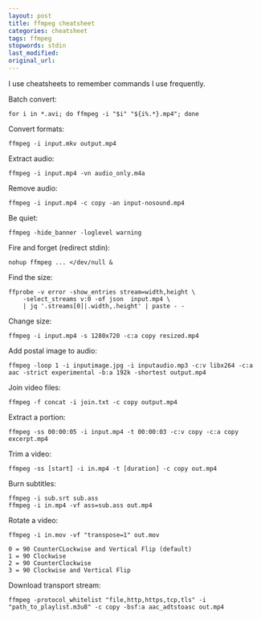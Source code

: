 ```yaml
---
layout: post
title: ffmpeg cheatsheet
categories: cheatsheet
tags: ffmpeg
stopwords: stdin
last_modified:
original_url:
---
```


I use cheatsheets to remember commands I use frequently.

<!--more-->

Batch convert:

    for i in *.avi; do ffmpeg -i "$i" "${i%.*}.mp4"; done

Convert formats:

    ffmpeg -i input.mkv output.mp4

Extract audio:

    ffmpeg -i input.mp4 -vn audio_only.m4a

Remove audio:

    ffmpeg -i input.mp4 -c copy -an input-nosound.mp4

Be quiet:

    ffmpeg -hide_banner -loglevel warning

Fire and forget (redirect stdin):

    nohup ffmpeg ... </dev/null &

Find the size:

    ffprobe -v error -show_entries stream=width,height \
        -select_streams v:0 -of json  input.mp4 \
        | jq '.streams[0]|.width,.height' | paste - -

Change size:

    ffmpeg -i input.mp4 -s 1280x720 -c:a copy resized.mp4

Add postal image to audio:

    ffmpeg -loop 1 -i inputimage.jpg -i inputaudio.mp3 -c:v libx264 -c:a aac -strict experimental -b:a 192k -shortest output.mp4

Join video files:

    ffmpeg -f concat -i join.txt -c copy output.mp4

Extract a portion:

    ffmpeg -ss 00:00:05 -i input.mp4 -t 00:00:03 -c:v copy -c:a copy excerpt.mp4

Trim a video:

    ffmpeg -ss [start] -i in.mp4 -t [duration] -c copy out.mp4

Burn subtitles:

    ffmpeg -i sub.srt sub.ass
    ffmpeg -i in.mp4 -vf ass=sub.ass out.mp4

Rotate a video:

    ffmpeg -i in.mov -vf "transpose=1" out.mov

    0 = 90 CounterCLockwise and Vertical Flip (default)
    1 = 90 Clockwise
    2 = 90 CounterClockwise
    3 = 90 Clockwise and Vertical Flip

Download transport stream:

    ffmpeg -protocol_whitelist "file,http,https,tcp,tls" -i "path_to_playlist.m3u8" -c copy -bsf:a aac_adtstoasc out.mp4
